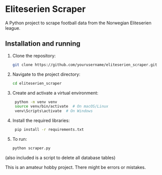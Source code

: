 # Eliteserien Scraper

A Python project to scrape football data from the Norwegian Eliteserien league.

## Installation and running

1. Clone the repository:
   ```bash
   git clone https://github.com/yourusername/eliteserien_scraper.git

2. Navigate to the project directory:
    ```bash
    cd eliteserien_scraper

4. Create and activate a virtual environment:
   ```bash
    python -m venv venv
    source venv/bin/activate  # On macOS/Linux
    venv\Scripts\activate  # On Windows

6. Install the required libraries:
   ```bash
    pip install -r requirements.txt

 7. To run: 
      ```bash
      python scraper.py

(also included is a script to delete all database tables)

This is an amateur hobby project. There might be errors or mistakes.

